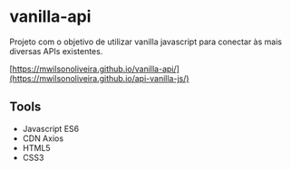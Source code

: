 # vanilla-api
Projeto com o objetivo de utilizar vanilla javascript para conectar às mais diversas APIs existentes.

[https://mwilsonoliveira.github.io/vanilla-api/](https://mwilsonoliveira.github.io/api-vanilla-js/)

## Tools
- Javascript ES6
- CDN Axios
- HTML5
- CSS3
